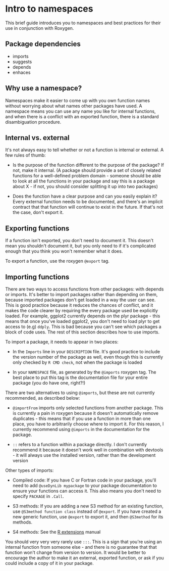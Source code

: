 # Intro to namespaces

This brief guide introduces you to namespaces and best practices for their use in conjunction with Roxygen.

## Package dependencies

 * imports
 * suggests
 * depends
 * enhaces

## Why use a namespace?

Namespaces make it easier to come up with you own function names without worrying about what names other packages have used. A namespace means you can use any name you like for internal functions, and when there is a conflict with an exported function, there is a standard disambiguation procedure.

## Internal vs. external

It's not always easy to tell whether or not a function is internal or external.  A few rules of thumb:

 * Is the purpose of the function different to the purpose of the package? If
   not, make it internal. (A package should provide a set of closely related
   functions for a well-defined problem domain - someone should be able to
   look at all the functions in your package and say this is a package about
   X - if not, you should consider splitting it up into two packages)

 * Does the function have a clear purpose and can you easily explain it? Every
   external function needs to be documented, and there's an implicit contract
   that that function will continue to exist in the future. If that's not the
   case, don't export it.

## Exporting functions

If a function isn't exported, you don't need to document it. This doesn't mean you shouldn't document it, but you only need to if it's complicated enough that you think you won't remember what it does. 

To export a function, use the roxygen `@export` tag.

## Importing functions

There are two ways to access functions from other packages: with depends or imports. It's better to import packages rather than depending on them, because imported packages don't get loaded in a way the user can see. This is good practice because it reduces the chances of conflict, and it makes the code clearer by requiring the every package used be explicitly loaded. For example, ggplot2 currently depends on the plyr package - this means that once you've loaded ggplot2, you don't need to load plyr to get access to (e.g) `ddply`. This is bad because you can't see which packages a block of code uses. The rest of this section describes how to use imports.

To import a package, it needs to appear in two places:

 * In the `Imports` line in your `DESCRIPTION` file. It's good practice to
   include the version number of the package as well, even though this is
   currently only checked by `R CMD check`, not when the package is loaded

 * In your `NAMESPACE` file, as generated by the `@imports` roxygen tag. The
   best place to put this tag is the documentation file for your entire
   package (you do have one, right?!)

There are two alternatives to using `@imports`, but these are not currently recommended, as described below:

 * `@importFrom` imports only selected functions from another package. This is
   currently a pain in roxygen because it doesn't automatically remove
   duplicates - this means that if you use a function in more than one place,
   you have to arbitrarily choose where to import it. For this reason, I
   currently recommend using `@imports` in the documentation for the package.

 * `::` refers to a function within a package directly. I don't currently
   recommend it because it doesn't work well in combination with devtools -
   it will always use the installed version, rather than the development
   version

Other types of imports:

  * Compiled code: If you have C or Fortran code in your package, you'll need
    to add `@useDynLib mypackage` to your package documentation to ensure your
    functions can access it. This also means you don't need to specify
    `PACKAGE` in `.Call`.

  * S3 methods: If you are adding a new S3 method for an existing function,
    use `@S3method function class` instead of `@export`. If you have created a
    new generic function, use `@export` to export it, and then `@S3method` for
    its methods.

  * S4 methods: See the [R extensions][S4] manual

You should very very very rarely use `:::`.  This is a sign that you're using an internal function from someone else - and there is no guarantee that that function won't change from version to version. It would be better to encourage the author to make it an external, exported function, or ask if you could include a copy of it in your package.

  [S4]: http://cran.r-project.org/doc/manuals/R-exts.html#Name-spaces-with-S4-classes-and-methods